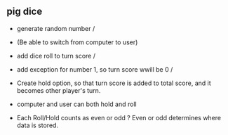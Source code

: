 ## pig dice
* generate random number /
* (Be able to switch from computer to user)
* add dice roll to turn score /
* add exception for number 1, so turn score wwill be 0 /
* Create hold option, so that turn score is added to total score, and it becomes other player's turn.
* computer and user can both hold and roll

* Each Roll/Hold counts as even or odd ? Even or odd determines where data is stored. 
